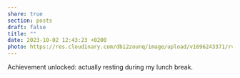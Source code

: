 ```yaml
---
share: true
section: posts
draft: false
title: ""
date: 2023-10-02 12:43:23 +0200
photo: https://res.cloudinary.com/dbi2zounq/image/upload/v1696243371/rvdpjt3x0ahbsoqdwgzh.jpg
---
```



Achievement unlocked: actually resting during my lunch break. 
